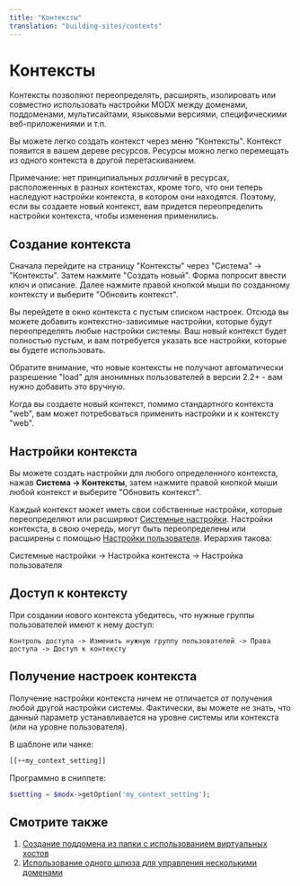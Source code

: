```yaml
---
title: "Контексты"
translation: "building-sites/contexts"
---
```


# Контексты

Контексты позволяют переопределять, расширять, изолировать или совместно использовать настройки MODX между доменами, поддоменами, мультисайтами, языковыми версиями, специфическими веб-приложениями и т.п.

Вы можете легко создать контекст через меню "Контексты". Контекст появится в вашем дереве ресурсов. Ресурсы можно легко перемещать из одного контекста в другой перетаскиванием.

Примечание: нет принципиальных _различий_ в ресурсах, расположенных в разных контекстах, кроме того, что они теперь наследуют настройки контекста, в котором они находятся. Поэтому, если вы создаете новый контекст, вам придется переопределить настройки контекста, чтобы изменения применились.

## Создание контекста

Сначала перейдите на страницу "Контексты" через "Система" -> "Контексты". Затем нажмите "Создать новый". Форма попросит ввести ключ и описание. Далее нажмите правой кнопкой мыши по созданному контексту и выберите "Обновить контекст".

Вы перейдете в окно контекста с пустым списком настроек. Отсюда вы можете добавить контекстно-зависимые настройки, которые будут переопределять любые настройки системы. Ваш новый контекст будет полностью пустым, и вам потребуется указать все настройки, которые вы будете использовать.

Обратите внимание, что новые контексты не получают автоматически разрешение "load" для анонимных пользователей в версии 2.2+ - вам нужно добавить это вручную.

Когда вы создаете новый контекст, помимо стандартного контекста "web", вам может потребоваться применить настройки и к контексту "web".

## Настройки контекста

Вы можете создать настройки для любого определенного контекста, нажав **Система -> Контексты**, затем нажмите правой кнопкой мыши любой контекст и выберите "Обновить контекст".

Каждый контекст может иметь свои собственные настройки, которые переопределяют или расширяют [Системные настройки](building-sites/settings "Системные настройки"). Настройки контекста, в свою очередь, могут быть переопределены или расширены с помощью [Настройки пользователя](administering-your-site/security/users#Users-UsersUserSettings). Иерархия такова:

Системные настройки -> Настройка контекста -> Настройка пользователя

## Доступ к контексту

При создании нового контекста убедитесь, что нужные группы пользователей имеют к нему доступ:

`Контроль доступа -> Изменить нужную группу пользователей -> Права доступа -> Доступ к контексту`

## Получение настроек контекста

Получение настройки контекста ничем не отличается от получения любой другой настройки системы. Фактически, вы можете не знать, что данный параметр устанавливается на уровне системы или контекста (или на уровне пользователя).

В шаблоне или чанке:

``` php
[[++my_context_setting]]
```

Программно в сниппете:

``` php
$setting = $modx->getOption('my_context_setting');
```

## Смотрите также

1. [Создание поддомена из папки с использованием виртуальных хостов](building-sites/contexts/virtual-host)
2. [Использование одного шлюза для управления несколькими доменами](building-sites/contexts/gateway-plugin)